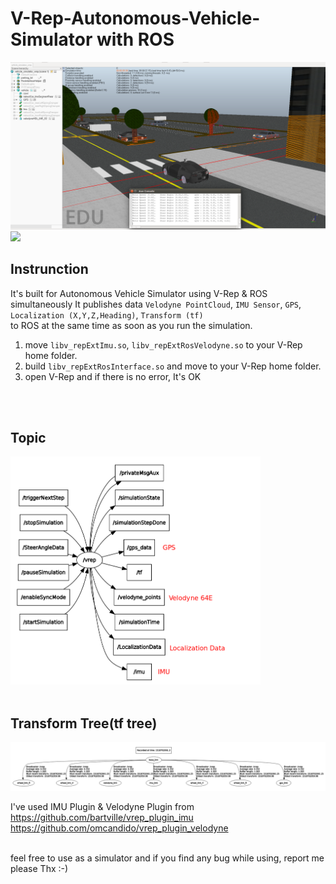 # V-Rep-Autonomous-Vehicle-Simulator with ROS


<img src="pictures/1.png"  >
<img src="pictures/gif1.gif"  >

## Instrunction
It's built for Autonomous Vehicle Simulator using V-Rep & ROS simultaneously
It publishes data `Velodyne PointCloud`, `IMU Sensor`, `GPS`, `Localization (X,Y,Z,Heading)`, `Transform (tf)`  
to ROS at the same time as soon as you run the simulation.   

1. move `libv_repExtImu.so`, `libv_repExtRosVelodyne.so` to your V-Rep home folder.  
2. build `libv_repExtRosInterface.so` and move to your V-Rep home folder.  
3. open V-Rep and if there is no error, It's OK  



<br /> <br />
## Topic 
<img src="pictures/2.png" width="400" >
<br /><br />

## Transform Tree(tf tree)
<img src="pictures/3.png"  >



I've used IMU Plugin & Velodyne Plugin from 
https://github.com/bartville/vrep_plugin_imu
https://github.com/omcandido/vrep_plugin_velodyne
<br /><br />

feel free to use as a simulator and if you find any bug while using, report me please Thx :-)
